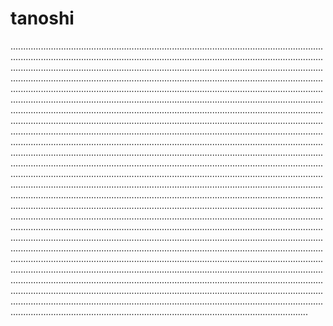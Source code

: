 # tanoshi

..................................................................................................................................................................................................................................................................................................................................................................................................................................................................................................................................................................................................................................................................................................................................................................................................................................................................................................................................................................................................................................................................................................................................................................................................................................................................................................................................................................................................................................................................................................................................................................................................................................................................................................................................................................................................................................................................................................................................................................................................................................................................................................................................................................................................................................................................................................................................................................................................................................................................................................................................................................................................................................................................................................................................................................................................................................................................................................................................................................................................................................................................................................................................................................................................................................................................................................................................................